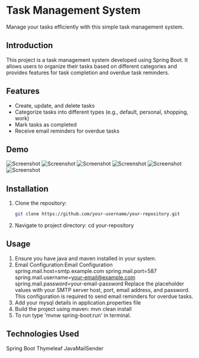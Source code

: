 # Task Management System

Manage your tasks efficiently with this simple task management system.

## Introduction

This project is a task management system developed using Spring Boot. It allows users to organize their tasks based on different categories and provides features for task completion and overdue task reminders.

## Features

- Create, update, and delete tasks
- Categorize tasks into different types (e.g., default, personal, shopping, work)
- Mark tasks as completed
- Receive email reminders for overdue tasks
  

## Demo

![Screenshot](https://i.ibb.co/0GFYW46/Screenshot-2024-02-20-194817.png)
![Screenshot](https://i.ibb.co/RjcpVKB/Screenshot-2024-02-20-194827.png)
![Screenshot](https://i.ibb.co/0FyfgXf/Screenshot-2024-02-20-195157.png)
![Screenshot](https://i.ibb.co/523JpbG/Screenshot-2024-02-20-195250.png)
![Screenshot](https://i.ibb.co/WVq2Sfs/Screenshot-2024-02-20-195308.png)
![Screenshot](https://i.ibb.co/2jY9Dpm/Screenshot-2024-02-20-195314.png)


## Installation

1. Clone the repository:

   ```bash
   git clone https://github.com/your-username/your-repository.git
2. Navigate to project directory:
   cd your-repository

## Usage
1. Ensure you have java and maven installed in your system.
2. Email Configuration:Email Configuration
  spring.mail.host=smtp.example.com
  spring.mail.port=587
  spring.mail.username=your-email@example.com
  spring.mail.password=your-email-password
  Replace the placeholder values with your SMTP server host, port, email address, and password. This configuration is required to send email reminders for overdue tasks.
3. Add your mysql details in application.properties file
4.  Build the project using maven:
   mvn clean install
5. To run type 'mvnw spring-boot:run' in terminal.

## Technologies Used
Spring Boot
Thymeleaf
JavaMailSender
